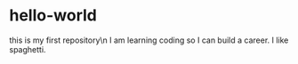 # hello-world
this is my first repository\n
I am learning coding so I can build a career. I like spaghetti.

